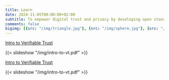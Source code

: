 ```yaml
---
title: Learn
date: 2024-11-05T00:00:00+02:00
subtitle: To empower digital trust and privacy by developing open standards, decentralized infrastructure, and transparent governance frameworks that enable secure, verifiable, and user-controlled interactions across the digital world
comments: false
bigimg: [{src: "/img/triangle.jpg"}, {src: "/img/sphere.jpg"}, {src: "/img/hexagon.jpg"}]
---
```


[Intro to Verifiable Trust](img/intro-to-vt.pdf)

{{< slideshow "/img/intro-to-vt.pdf" >}}

[Intro to Verifiable Trust](img/intro-to-vt.pdf)

{{< slideshow "/img/intro-to-vt.pdf" >}}